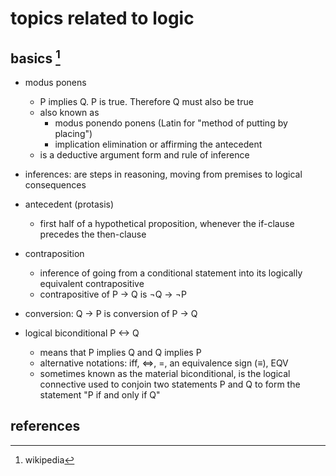 # topics related to logic

## basics [^1]

- modus ponens
    - P implies Q. P is true. Therefore Q must also be true
    - also known as
      - modus ponendo ponens (Latin for "method of putting by placing")
      - implication elimination or affirming the antecedent
    - is a deductive argument form and rule of inference

- inferences: are steps in reasoning, moving from premises to logical consequences

- antecedent (protasis)
  - first half of a hypothetical proposition, whenever the if-clause precedes the then-clause

- contraposition
  - inference of going from a conditional statement into its logically equivalent contrapositive
  - contrapositive of P → Q is ¬Q → ¬P

- conversion: Q → P is conversion of P → Q

- logical biconditional P <-> Q
  - means that P implies Q and Q implies P
  - alternative notations: iff, <=>, =, an equivalence sign (≡), EQV
  - sometimes known as the material biconditional, is the logical connective used to conjoin two 
    statements P and Q to form the statement "P if and only if Q"



## references

[^1]: wikipedia
